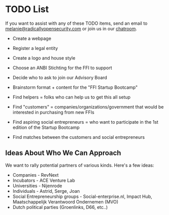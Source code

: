 # TODO List

If you want to assist with any of these TODO items, send an email to melanie@radicallyopensecurity.com or join us in our [chatroom](https://chat.nonprofit.ventures).

* Create a webpage 
* Register a legal entity
* Create a logo and house style
* Choose an ANBI Stichting for the FFI to support
* Decide who to ask to join our Advisory Board
* Brainstorm format + content for the "FFI Startup Bootcamp"

* Find helpers = folks who can help us to get this all setup

* Find "customers" = companies/organizations/government that would be interested in purchasing from new FFIs
* Find aspiring social entrepreneurs = who want to participate in the 1st edition of the Startup Bootcamp
* Find matches between the customers and social entrepreneurs

## Ideas About Who We Can Approach

We want to rally potential partners of various kinds.  Here's a few ideas:

* Companies - RevNext
* Incubators - ACE Venture Lab
* Universities - Nijenrode
* Individuals - Astrid, Serge, Joan
* Social Entrepreneurship groups - Social-enterprise.nl, Impact Hub, Maatschappelijk Verantwoord Ondernemen (MVO)
* Dutch political parties (Groenlinks, D66, etc..)
